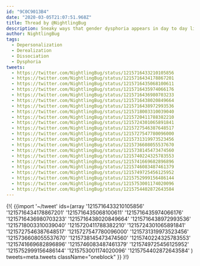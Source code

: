 ```yaml
---
id: "9C0C9013B4"
date: "2020-03-05T21:07:51.968Z"
title: Thread by @NightlingBug
description: Sneaky ways that gender dysphoria appears in day to day life of a closeted trans person without notice.
author: NightlingBug
tags:
  - Depersonalization
  - Derealization
  - Dissociation
  - Dysphoria
tweets:
  - https://twitter.com/NightlingBug/status/1215716433210105856
  - https://twitter.com/NightlingBug/status/1215716434178867201
  - https://twitter.com/NightlingBug/status/1215716435068100611
  - https://twitter.com/NightlingBug/status/1215716435974066176
  - https://twitter.com/NightlingBug/status/1215716436980703233
  - https://twitter.com/NightlingBug/status/1215716438020849664
  - https://twitter.com/NightlingBug/status/1215716438972993536
  - https://twitter.com/NightlingBug/status/1215718003310039040
  - https://twitter.com/NightlingBug/status/1215720411788382210
  - https://twitter.com/NightlingBug/status/1215724301065891841
  - https://twitter.com/NightlingBug/status/1215727546387648517
  - https://twitter.com/NightlingBug/status/1215727547780096000
  - https://twitter.com/NightlingBug/status/1215731319973523456
  - https://twitter.com/NightlingBug/status/1215736608055537670
  - https://twitter.com/NightlingBug/status/1215738145473474560
  - https://twitter.com/NightlingBug/status/1215740224325783553
  - https://twitter.com/NightlingBug/status/1215741669682896896
  - https://twitter.com/NightlingBug/status/1215746083487461379
  - https://twitter.com/NightlingBug/status/1215749725456125952
  - https://twitter.com/NightlingBug/status/1215752999156486144
  - https://twitter.com/NightlingBug/status/1215753001174020096
  - https://twitter.com/NightlingBug/status/1215754402872643584
---
```

{!{
  {{import '~/tweet' ids=(array
    '1215716433210105856'
    '1215716434178867201'
    '1215716435068100611'
    '1215716435974066176'
    '1215716436980703233'
    '1215716438020849664'
    '1215716438972993536'
    '1215718003310039040'
    '1215720411788382210'
    '1215724301065891841'
    '1215727546387648517'
    '1215727547780096000'
    '1215731319973523456'
    '1215736608055537670'
    '1215738145473474560'
    '1215740224325783553'
    '1215741669682896896'
    '1215746083487461379'
    '1215749725456125952'
    '1215752999156486144'
    '1215753001174020096'
    '1215754402872643584'
  ) tweets=meta.tweets className="oneblock" }}
}!}

